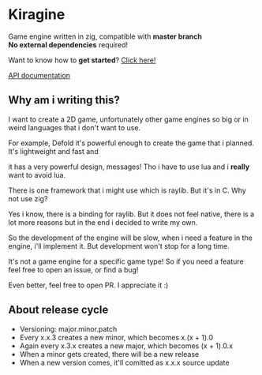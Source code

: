 <h1 id="kiragine">Kiragine</h1>
<p>Game engine written in zig, compatible with <strong>master branch</strong><br>
<strong>No external dependencies</strong> required!</p>
<p>Want to know how to <strong>get started</strong>? <a href="https://github.com/Kiakra/Kiragine/blob/master/example-code.md">Click here!</a></p>
<p><a href="https://github.com/Kiakra/Kiragine/blob/master/docs.md">API documentation</a></p>
<h2 id="why">Why am i writing this?</h2>
<p>I want to create a 2D game, unfortunately other game engines so big or in weird languages that i don't want to use.</p>
<p>For example, Defold it's powerful enough to create the game that i planned. It's lightweight and fast and</p> 
<p>it has a very powerful design, messages! Tho i have to use lua and i <strong>really</strong> want to avoid lua.</p>
<p>There is one framework that i might use which is raylib. But it's in C. Why not use zig?</p>
<p>Yes i know, there is a binding for raylib. But it does not feel native, there is a lot more reasons but in the end i decided to write my own.</p>
<p>So the development of the engine will be slow, when i need a feature in the engine, i'll implement it. But development won't stop for a long time.</p>
<p>It's not a game engine for a specific game type! So if you need a feature feel free to open an issue, or find a bug!</p>
<p>Even better, feel free to open PR. I appreciate it :)</p> 
<h2 id="about-release-cycle">About release cycle</h2>
<ul>
<li>Versioning: major.minor.patch</li>
<li>Every x.x.3 creates a new minor, which becomes x.(x + 1).0</li>
<li>Again every x.3.x creates a new major, which becomes (x + 1).0.x</li>
<li>When a minor gets created, there will be a new release</li>
<li>When a new version comes, it'll comitted as x.x.x source update</li>
</ul>

